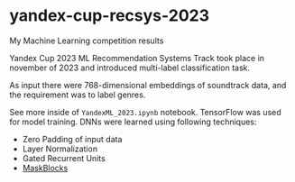 # yandex-cup-recsys-2023

My Machine Learning competition results

Yandex Cup 2023 ML Recommendation Systems Track took place in november of 2023 and introduced multi-label classification task.

As input there were 768-dimensional embeddings of soundtrack data, and the requirement was to label genres.

See more inside of `YandexML_2023.ipynb` notebook. TensorFlow was used for model training. DNNs were learned using following techniques:
- Zero Padding of input data
- Layer Normalization
- Gated Recurrent Units
- [MaskBlocks](https://arxiv.org/abs/2102.07619)
